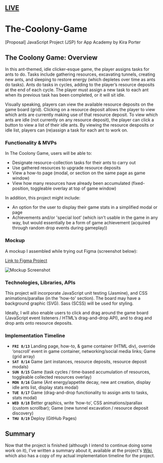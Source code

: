 ## [LIVE](https://kierxin.github.io/The-Coolony-Game/)

# The-Coolony-Game
[Proposal] JavaScript Project (JSP) for App Academy by Kira Porter

## The Coolony Game: Overview
In this ant-themed, idle clicker-esque game, the player assigns tasks for ants to do. Tasks include gathering resources, excavating tunnels, creating new ants, and sleeping to restore energy (which depletes over time as ants do tasks).
Ants do tasks in cycles, adding to the player’s resource deposits at the end of each cycle. The player must assign a new task to each ant when its previous task has been completed, or it will sit idle. 

Visually speaking, players can view the available resource deposits on the game board (grid). Clicking on a resource deposit allows the player to view which ants are currently making use of that resource deposit. To view which ants are idle (not currently on any resource deposit), the player can click a button to view a list of their idle ants. By viewing the resource desposits or idle list, players can (re)assign a task for each ant to work on.

### Functionality & MVPs
In The Coolony Game, users will be able to:
- Designate resource-collection tasks for their ants to carry out
- Use gathered resources to upgrade resource deposits
- View a how-to page (modal, or section on the same page as game window)
- View how many resources have already been accumulated (fixed-position, toggleable overlay at top of game window)
 
In addition, this project might include:
- An option for the user to display their game stats in a simplified modal or page
- Achievements and/or 'special loot’ (which isn’t usable in the game in any way, but would essentially be a form of game achievement (acquired through random drop events during gameplay))

### Mockup
A mockup I assembled while trying out Figma (screenshot below):

[Link to Figma Project](https://www.figma.com/file/GwP3HkK7CZiAaqMuvK4iTA/Untitled?node-id=0%3A1 "View Prototype on Figma Website")

![Mockup Screenshot](https://cdn.discordapp.com/attachments/865227670039560212/875478177819025418/Coolony_Prototype.png "Screenshot of the Figma Mockup")

### Technologies, Libraries, APIs
This project will incorporate JavaScript unit testing (Jasmine), and CSS animations/parallax (in the 'how-to' section). The board may have a background graphic (SVG). Sass (SCSS) will be used for styling.

Ideally, I will also enable users to click and drag around the game board (JavaScript event listeners / HTML’s drag-and-drop API), and to drag and drop ants onto resource deposits.

### Implementation Timeline
- **`FRI 8/13`** Landing page, how-to, & game container (HTML div), override ‘onscroll’ event in game container, networking/social media links; Game (grid array)
- **`SAT 8/14`** Game (ant instances, resource deposits, resource deposit modals)
- **`SUN 8/15`** Game (task cycles / time-based accumulation of resources, toggleable collected resources overlay)
- **`MON 8/16`** Game (Ant energy/appetite decay, new ant creation, display idle ants list, display stats modal)
- **`TUE 8/17`** Game (drag-and-drop functionality to assign ants to tasks, stats modal)
- **`WED 8/18`** Better graphics, write ‘how-to’, CSS animations/parallax (custom scrollbar); Game (new tunnel excavation / resource deposit discovery)
- **`THU 8/19`** Deploy (GitHub Pages)

## Summary
Now that the project is finished (although I intend to continue doing some work on it), I've written a summary about it, available at the project's [Wiki](https://github.com/kierxin/The-Coolony-Game/wiki/Wiki), which also has a copy of my actual implementation timeline for the project.
